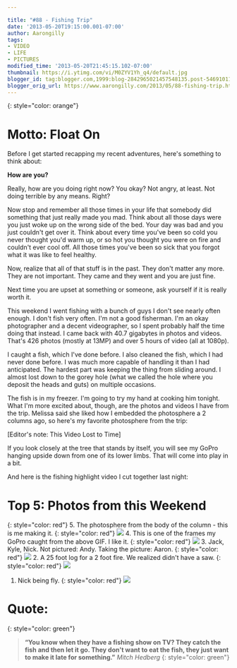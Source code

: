 ```yaml
---

title: "#88 - Fishing Trip"
date: '2013-05-20T19:15:00.001-07:00'
author: Aarongilly
tags:
- VIDEO
- LIFE
- PICTURES
modified_time: '2013-05-20T21:45:15.102-07:00'
thumbnail: https://i.ytimg.com/vi/M0ZYV1Yh_q4/default.jpg
blogger_id: tag:blogger.com,1999:blog-2842965021457548135.post-5469101133966919714
blogger_orig_url: https://www.aarongilly.com/2013/05/88-fishing-trip.html
---
```


{: style="color: orange"}
# Motto: Float On

Before I get started recapping my recent adventures, here's something to think about:

**How are you?**

Really, how are you doing right now? You okay? Not angry, at least. Not doing terrible by any means. Right?

Now stop and remember all those times in your life that somebody did something that just really made you mad. Think about all those days were you just woke up on the wrong side of the bed. Your day was bad and you just couldn't get over it. Think about every time you've been so cold you never thought you'd warm up, or so hot you thought you were on fire and couldn't ever cool off. All those times you've been so sick that you forgot what it was like to feel healthy. 

Now, realize that all of that stuff is in the past. They don't matter any more. They are not important. They came and they went and you are just fine. 

Next time you are upset at something or someone, ask yourself if it is really worth it. 

This weekend I went fishing with a bunch of guys I don't see nearly often enough. I don't fish very often. I'm not a good fisherman. I'm an okay photographer and a decent videographer, so I spent probably half the time doing that instead. I came back with 40.7 gigabytes in photos and videos. That's 426 photos (mostly at 13MP) and over 5 hours of video (all at 1080p).

I caught a fish, which I've done before. I also cleaned the fish, which I had never done before. I was much more capable of handling it than I had anticipated. The hardest part was keeping the thing from sliding around. I almost lost down to the gorey hole (what we called the hole where you deposit the heads and guts) on multiple occasions.

The fish is in my freezer. I'm going to try my hand at cooking him tonight. What I'm more excited about, though, are the photos and videos I have from the trip. Melissa said she liked how I embedded the photosphere a 2 columns ago, so here's my favorite photosphere from the trip:

[Editor's note: This Video Lost to Time]

If you look closely at the tree that stands by itself, you will see my GoPro hanging upside down from one of its lower limbs. That will come into play in a bit.

And here is the fishing highlight video I cut together last night:




# Top 5: Photos from this Weekend
{: style="color: red"}
5. The photosphere from the body of the column - this is me making it. 
{: style="color: red"}
![](http://1.bp.blogspot.com/-Vg4rKrOIFR4/UZp0MWcocbI/AAAAAAAA0U8/hvpnA2eDIdI/s1600/Taking-a-Photosphere.gif)
4. This is one of the frames my GoPro caught from the above GIF. I like it.
{: style="color: red"}
![](http://1.bp.blogspot.com/-Qt0XhrsNc_8/UZp0AIOoysI/AAAAAAAA0UY/VD6QB5e4YYk/s640/G0011458.JPG)
3. Jack, Kyle, Nick. Not pictured: Andy. Taking the picture: Aaron.
{: style="color: red"}
![](http://4.bp.blogspot.com/-gAmt0qRtO5I/UZp0FaeoArI/AAAAAAAA0Us/sZ8w2aTfyLo/s640/G0151781.JPG)
2. A 25 foot log for a 2 foot fire. We realized didn't have a saw.
{: style="color: red"}
![](http://2.bp.blogspot.com/-JZWxfdmWZBM/UZp0C-Hl10I/AAAAAAAA0Uc/BR5rLMf85r0/s320/IMG_20130517_205833.jpg)
1. Nick being fly.
{: style="color: red"}
![](http://3.bp.blogspot.com/-Mf0BB34tAZ0/UZp0DzWJEsI/AAAAAAAA0Ug/2r3EjcBw3Bk/s1600/Nick-Cast.gif)

# Quote:
{: style="color: green"}
> **“You know when they have a fishing show on TV? They catch the fish and then let it go. They don't want to eat the fish, they just want to make it late for something.”**
<cite>Mitch Hedberg</cite>
{: style="color: green"}